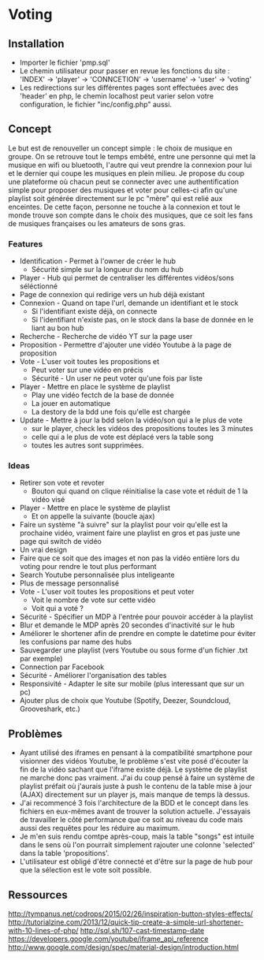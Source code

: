# Voting

## Installation
* Importer le fichier 'pmp.sql'
* Le chemin utilisateur pour passer en revue les fonctions du site : 'INDEX' -> 'player' -> 'CONNCETION' -> 'username' -> 'user' -> 'voting'
* Les redirections sur les différentes pages sont effectuées avec des 'header' en php, le chemin localhost peut varier selon votre configuration, le fichier "inc/config.php" aussi.

## Concept
Le but est de renouveller un concept simple : le choix de musique en groupe. On se retrouve tout le temps embêté, entre une personne qui met la musique en wifi ou bluetooth, l'autre qui veut prendre la connexion pour lui et le dernier qui coupe les musiques en plein milieu.
Je propose du coup une plateforme où chacun peut se connecter avec une authentification simple pour proposer des musiques et voter pour celles-ci afin qu'une playlist soit générée directement sur le pc "mère" qui est relié aux enceintes. De cette façon, personne ne touche à la connexion et tout le monde trouve son compte dans le choix des musiques, que ce soit les fans de musiques françaises ou les amateurs de sons gras.

### Features
* Identification - Permet à l'owner de créer le hub
	* Sécurité simple sur la longueur du nom du hub
* Player - Hub qui permet de centraliser les différentes vidéos/sons séléctionné
* Page de connexion qui redirige vers un hub déjà existant
* Connexion - Quand on tape l'url, demande un identifiant et le stock
	* Si l'identifiant existe déjà, on connecte
	* Si l'identifiant n'existe pas, on le stock dans la base de donnée en le liant au bon hub
* Recherche - Recherche de vidéo YT sur la page user
* Proposition - Permettre d'ajouter une vidéo Youtube à la page de proposition
* Vote - L'user voit toutes les propositions et
	* Peut voter sur une vidéo en précis
	* Sécurité - Un user ne peut voter qu'une fois par liste
* Player - Mettre en place le système de playlist
	* Play une vidéo fectch de la base de donnée
	* La jouer en automatique
	* La destory de la bdd une fois qu'elle est chargée
* Update - Mettre à jour la bdd selon la vidéo/son qui a le plus de vote
	* sur le player, check les vidéos des propositions toutes les 3 minutes
	* celle qui a le plus de vote est déplacé vers la table song
	* toutes les autres sont supprimées.

### Ideas
* Retirer son vote et revoter
	* Bouton qui quand on clique réinitialise la case vote et réduit de 1 la vidéo visé
* Player - Mettre en place le système de playlist
	* Et on appelle la suivante (boucle ajax)
* Faire un système "à suivre" sur la playlist pour voir qu'elle est la prochaine vidéo, vraiment faire une playlist en gros et pas juste une page qui switch de vidéo
* Un vrai design
* Faire que ce soit que des images et non pas la vidéo entière lors du voting pour rendre le tout plus performant
* Search Youtube personnalisée plus inteligeante
* Plus de message personnalisé
* Vote - L'user voit toutes les propositions et peut voter
	* Voit le nombre de vote sur cette vidéo
	* Voit qui a voté ?
* Sécurité - Spécifier un MDP à l'entrée pour pouvoir accéder à la playlist
* Blur et demande le MDP après 20 secondes d'inactivité sur le hub
* Améliorer le shortener afin de prendre en compte le datetime pour éviter les confusions par name des hubs
* Sauvegarder une playlist (vers Youtube ou sous forme d'un fichier .txt par exemple)
* Connection par Facebook
* Sécurité - Améliorer l'organisation des tables
* Responsivité - Adapter le site sur mobile (plus interessant que sur un pc)
* Ajouter plus de choix que Youtube (Spotify, Deezer, Soundcloud, Grooveshark, etc.)

## Problèmes
* Ayant utilisé des iframes en pensant à la compatibilité smartphone pour visionner des vidéos Youtube, le problème s'est vite posé d'écouter la fin de la vidéo sachant que l'iframe existe déjà. Le système de playlist ne marche donc pas vraiment. J'ai du coup pensé à faire un système de playlist préfait où j'aurais juste à push le contenu de la table mise à jour (AJAX) directement sur un player js, mais manque de temps là dessus.
* J'ai recommencé 3 fois l'architecture de la BDD et le concept dans les fichiers en eux-mêmes avant de trouver la solution actuelle. J'essayais de travailler le côté performance que ce soit au niveau du code mais aussi des requêtes pour les réduire au maximum.
* Je m'en suis rendu comtpe après-coup, mais la table "songs" est intuile dans le sens où l'on pourrait simplement rajouter une colonne 'selected' dans la table 'propositions'.
* L'utilisateur est obligé d'être connecté et d'être sur la page de hub pour que la sélection est le vote soit possible.

## Ressources
http://tympanus.net/codrops/2015/02/26/inspiration-button-styles-effects/
http://tutorialzine.com/2013/12/quick-tip-create-a-simple-url-shortener-with-10-lines-of-php/
http://sql.sh/107-cast-timestamp-date
https://developers.google.com/youtube/iframe_api_reference
http://www.google.com/design/spec/material-design/introduction.html